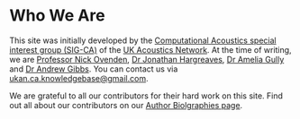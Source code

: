 # Who We Are

This site was initially developed by the [Computational Acoustics special interest group (SIG-CA)](https://acoustics.ac.uk/sigs/computational-acoustics/) of the [UK Acoustics Network](https://acoustics.ac.uk/). At the time of writing, we are [Professor Nick Ovenden](https://iris.ucl.ac.uk/iris/browse/profile?upi=NCOVE55), [Dr Jonathan Hargreaves](https://www.salford.ac.uk/our-staff/jonathan-hargreaves), [Dr Amelia Gully](https://ameliagully.com/) and [Dr Andrew Gibbs](http://www.homepages.ucl.ac.uk/~ucahagi/). You can contact us via [ukan.ca.knowledgebase@gmail.com](mailto:ukan.ca.knowledgebase@gmail.com).

We are grateful to all our contributors for their hard work on this site. Find out all about our contributors on our [Author Biolgraphies page](../community/bios).
